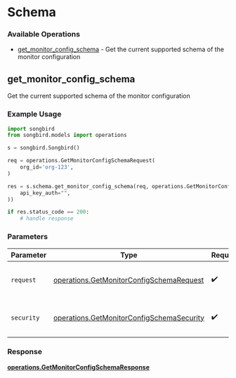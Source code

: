 # Schema

### Available Operations

* [get_monitor_config_schema](#get_monitor_config_schema) - Get the current supported schema of the monitor configuration

## get_monitor_config_schema

Get the current supported schema of the  monitor configuration

### Example Usage

```python
import songbird
from songbird.models import operations

s = songbird.Songbird()

req = operations.GetMonitorConfigSchemaRequest(
    org_id='org-123',
)

res = s.schema.get_monitor_config_schema(req, operations.GetMonitorConfigSchemaSecurity(
    api_key_auth="",
))

if res.status_code == 200:
    # handle response
```

### Parameters

| Parameter                                                                                              | Type                                                                                                   | Required                                                                                               | Description                                                                                            |
| ------------------------------------------------------------------------------------------------------ | ------------------------------------------------------------------------------------------------------ | ------------------------------------------------------------------------------------------------------ | ------------------------------------------------------------------------------------------------------ |
| `request`                                                                                              | [operations.GetMonitorConfigSchemaRequest](../../models/operations/getmonitorconfigschemarequest.md)   | :heavy_check_mark:                                                                                     | The request object to use for the request.                                                             |
| `security`                                                                                             | [operations.GetMonitorConfigSchemaSecurity](../../models/operations/getmonitorconfigschemasecurity.md) | :heavy_check_mark:                                                                                     | The security requirements to use for the request.                                                      |


### Response

**[operations.GetMonitorConfigSchemaResponse](../../models/operations/getmonitorconfigschemaresponse.md)**

